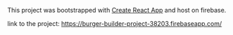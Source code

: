 This project was bootstrapped with [Create React App](https://github.com/facebookincubator/create-react-app)
and host on firebase.

link to the project: https://burger-builder-project-38203.firebaseapp.com/
